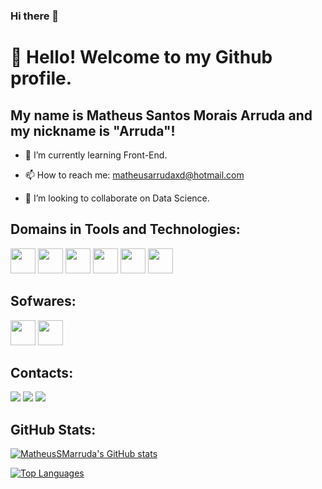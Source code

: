 ### Hi there 👋

# 👋 Hello! Welcome to my Github profile.
## My name is Matheus Santos Morais Arruda and my nickname is "Arruda"!

- 🌱 I’m currently learning Front-End.

- 📫 How to reach me: matheusarrudaxd@hotmail.com

- 👯 I’m looking to collaborate on Data Science.

## Domains in Tools and Technologies:


<img src="https://cdn.jsdelivr.net/gh/devicons/devicon/icons/html5/html5-original.svg" width="40" height="40"/> <img src="https://cdn.jsdelivr.net/gh/devicons/devicon/icons/css3/css3-original.svg" width="40" height="40"/> <img src="https://cdn.jsdelivr.net/gh/devicons/devicon/icons/git/git-original.svg" width="40" height="40"/> <img src="https://cdn.jsdelivr.net/gh/devicons/devicon/icons/javascript/javascript-original.svg" width="40" height="40"/> <img src="https://cdn.jsdelivr.net/gh/devicons/devicon/icons/python/python-original.svg" width="40" height="40"/> <img src="https://cdn.jsdelivr.net/gh/devicons/devicon/icons/pandas/pandas-original.svg" width="40" height="40"/>


## Sofwares:
<img src="https://cdn.jsdelivr.net/gh/devicons/devicon/icons/vscode/vscode-original.svg" width="40" height="40"/> <img src="https://cdn.jsdelivr.net/gh/devicons/devicon/icons/figma/figma-original.svg" width="40" height="40"/>
          

          

## Contacts:
<div>
<a href = "mailto:matheusarrudaxd@gmail.com"><img src="https://img.shields.io/badge/Gmail-D14836?style=for-the-badge&logo=gmail&logoColor=white" target="_blank"></a> <a href="https://www.linkedin.com/in/matheus-arruda-542619270/" target="_blank"><img src="https://img.shields.io/badge/-LinkedIn-%230077B5?style=for-the-badge&logo=linkedin&logoColor=white" target="_blank"></a> <a href="https://www.instagram.com/math_arruda/" target="_blank"><img src="https://img.shields.io/badge/-Instagram-%23E4405F?style=for-the-badge&logo=instagram&logoColor=white" target="_blank"></a>

</div>

## GitHub Stats:
<div>
<a href="http://www.github.com/MatheusSMarruda"><img src="https://github-readme-stats.vercel.app/api?username=MatheusSMarruda&show_icons=true&hide=&count_private=true&title_color=3CCF4E&text_color=38E54D&icon_color=ef4444&bg_color=0B2447&hide_border=true&show_icons=true" alt="MatheusSMarruda's GitHub stats" /></a>
          

<a href="https://github.com/MatheusSMarruda" align="left"><img src="https://github-readme-stats.vercel.app/api/top-langs/?username=MatheusSMarruda&langs_count=10&title_color=3CCF4E&text_color=38E54D&icon_color=FC7300&bg_color=0B2447&hide_border=true&locale=en&custom_title=Top%20%Languages" alt="Top Languages" /></a>
</div>


<!--
#Hello, my name is Matheus Santos Morais Arruda, welcome to my GitHub profile!



Here are some ideas to get you started:

- 🔭 I’m currently working on ...
- 🌱 I’m currently learning ...
- 👯 I’m looking to collaborate on ...
- 🤔 I’m looking for help with ...
- 💬 Ask me about ...
- 📫 How to reach me: ...
- 😄 Pronouns: ...
- ⚡ Fun fact: ...
-->
